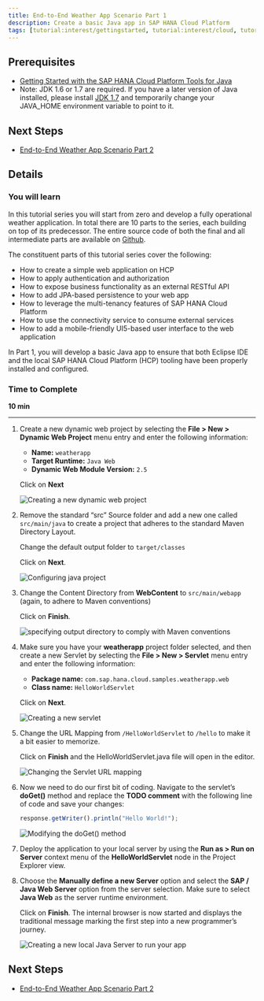 ```yaml
---
title: End-to-End Weather App Scenario Part 1
description: Create a basic Java app in SAP HANA Cloud Platform
tags: [tutorial:interest/gettingstarted, tutorial:interest/cloud, tutorial:product/hcp, tutorial:technology/java]
---
```


## Prerequisites  
 - [Getting Started with the SAP HANA Cloud Platform Tools for Java](https://hcp.sap.com/developers/TutorialCatalog/jav100_01_java_setup_eclipse.html)
 - Note: JDK 1.6 or 1.7 are required. If you have a later version of Java installed, please install [JDK 1.7](http://www.oracle.com/technetwork/pt/java/javase/downloads/jdk7-downloads-1880260.html) and temporarily change your JAVA_HOME environment variable to point to it.

## Next Steps
 - [End-to-End Weather App Scenario Part 2](http://go.sap.com/developer/tutorials/hcp-java-weatherapp-part2.html)
 
## Details
### You will learn  
In this tutorial series you will start from zero and develop a fully operational weather application. In total there are 10 parts to the series, each building on top of its predecessor. The entire source code of both the final and all intermediate parts are available on [Github](https://github.com/SAP/cloud-weatherapp).


The constituent parts of this tutorial series cover the following:

 - How to create a simple web application on HCP
 - How to apply authentication and authorization
 - How to expose business functionality as an external RESTful API
 - How to add JPA-based persistence to your web app
 - How to leverage the multi-tenancy features of SAP HANA Cloud Platform
 - How to use the connectivity service to consume external services
 - How to add a mobile-friendly UI5-based user interface to the web application

In Part 1, you will develop a basic Java app to ensure that both Eclipse IDE and the local SAP HANA Cloud Platform (HCP) tooling have been properly installed and configured.

### Time to Complete
**10 min**

---

1. Create a new dynamic web project by selecting the **File > New > Dynamic Web Project** menu entry and enter the following information:

    - **Name:** `weatherapp`
    - **Target Runtime:** `Java Web`
    - **Dynamic Web Module Version:** `2.5`
 
    Click on **Next**
 
    ![Creating a new dynamic web project](https://raw.githubusercontent.com/SAPDocuments/Tutorials/master/tutorials/hcp-java-weatherapp-part1/e2e_01-1.png)

2. Remove the standard “src” Source folder and add a new one called `src/main/java` to create a project that adheres to the standard Maven Directory Layout.

    Change the default output folder to `target/classes` 

    Click on **Next**. 
 
    ![Configuring java project](https://raw.githubusercontent.com/SAPDocuments/Tutorials/master/tutorials/hcp-java-weatherapp-part1/e2e_01-2.png) 

3. Change the Content Directory from **WebContent** to `src/main/webapp` (again, to adhere to Maven conventions) 

    Click on **Finish**.

    ![specifying output directory to comply with Maven conventions](https://raw.githubusercontent.com/SAPDocuments/Tutorials/master/tutorials/hcp-java-weatherapp-part1/e2e_01-3.png)

4. Make sure you have your **weatherapp** project folder selected, and then create a new Servlet by selecting the **File > New > Servlet** menu entry and enter the following information:

    - **Package name:** `com.sap.hana.cloud.samples.weatherapp.web`
    - **Class name:** `HelloWorldServlet`

    Click on **Next**.
 
    ![Creating a new servlet](https://raw.githubusercontent.com/SAPDocuments/Tutorials/master/tutorials/hcp-java-weatherapp-part1/e2e_01-4.png)
 
5. Change the URL Mapping from `/HelloWorldServlet` to `/hello` to make it a bit easier to memorize.

    Click on **Finish** and the HelloWorldServlet.java file will open in the editor.
 
    ![Changing the Servlet URL mapping](https://raw.githubusercontent.com/SAPDocuments/Tutorials/master/tutorials/hcp-java-weatherapp-part1/e2e_01-5.png)

6. Now we need to do our first bit of coding. Navigate to the servlet’s **doGet()** method and replace the **TODO comment** with the following line of code and save your changes:

    ```javascript
    response.getWriter().println("Hello World!");
    ```

    ![Modifying the doGet() method](https://raw.githubusercontent.com/SAPDocuments/Tutorials/master/tutorials/hcp-java-weatherapp-part1/e2e_01-6.png)

7. Deploy the application to your local server by using the **Run as > Run on Server** context menu of the **HelloWorldServlet** node in the Project Explorer view.

8. Choose the **Manually define a new Server** option and select the **SAP / Java Web Server** option from the server selection. Make sure to select **Java Web** as the server runtime environment. 

    Click on **Finish**. The internal browser is now started and displays the traditional message marking the first step into a new programmer’s journey. 

    ![Creating a new local Java Server to run your app](https://raw.githubusercontent.com/SAPDocuments/Tutorials/master/tutorials/hcp-java-weatherapp-part1/e2e_01-8.png)


## Next Steps
 - [End-to-End Weather App Scenario Part 2](http://go.sap.com/developer/tutorials/hcp-java-weatherapp-part2.html)
